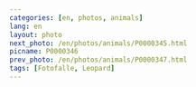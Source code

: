 ```yaml
---
categories: [en, photos, animals]
lang: en
layout: photo
next_photo: /en/photos/animals/P0000345.html
picname: P0000346
prev_photo: /en/photos/animals/P0000347.html
tags: [Fotofalle, Leopard]
---
```

